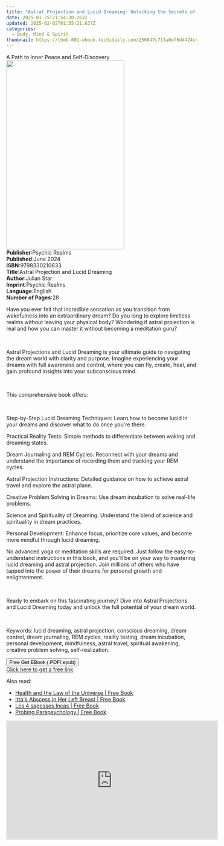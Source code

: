 ```yaml
---
title: "Astral Projection and Lucid Dreaming: Unlocking the Secrets of the Subconscious Mind | Free Book"
date: 2025-01-25T21:54:30.263Z
updated: 2025-02-02T01:55:21.637Z
categories:
  - Body, Mind & Spirit
thumbnail: https://thmb-001-ebook.techidaily.com/256847c711a0ef6d4424cc4c245167fb57fcbddce7b0507c076722b908df5f3c.jpg
---
```

<main id="book-container">
  <div class="flex flex-col">
    <div class="book-brief flex-1 py-6 px-4 sm:p-6 md:py-10 md:px-8">
      <!-- brief-->
      <div class="book-brief-main">
        A Path to Inner Peace and Self-Discovery
      </div>
    </div>
    <div
      class="book-meta-info flex-1 grid gap-4 col-start-1 col-end-3 row-start-1 sm:mb-6 sm:grid-cols-4 lg:gap-6 lg:col-start-2 lg:row-end-6 lg:row-span-6 lg:mb-0"
    >
      <div
        class="book-meta-info-left place-content-center mt-4 p-4 text-sm leading-6 col-start-2 col-span-2 dark:text-slate-400"
      >
        <img
          class="w-full h-500 object-cover rounded-lg sm:h-255 sm:col-span-2 lg:col-span-full"
          src="https://img-001-ebook.techidaily.com/bff54e09518b8623551e532c241a9a107b8a820b84492674b6105bea61ee8e84.jpg"
          alt=""
          width="312"
          height="500"
        />
      </div>
      <div
        class="book-meta-info-right mt-2 col-start-1 row-start-2 col-span-3 self-center"
      >
        <!-- meta data  -->
        <div class="flex flex-col px-4 md:px-8">
          <div class="flex-1">
            <strong>Publisher</strong>:<span class="px-2">Psychic Realms</span>
          </div>
          <div class="flex-1">
            <strong>Published</strong>:<span class="px-2">June 2024</span>
          </div>
          <div class="flex-1">
            <strong>ISBN</strong>:<span class="px-2">9798330210633</span>
          </div>
          <div class="flex-1">
            <strong>Title</strong>:<span class="px-2"
              >Astral Projection and Lucid Dreaming</span
            >
          </div>
          <div class="flex-1">
            <strong>Author</strong>:<span class="px-2">Julian Star</span>
          </div>
          <div class="flex-1">
            <strong>Imprint</strong>:<span class="px-2">Psychic Realms</span>
          </div>
          <div class="flex-1">
            <strong>Language</strong>:<span class="px-2">English</span>
          </div>
          <div class="flex-1">
            <strong>Number of Pages</strong>:<span class="px-2">28</span>
          </div>
        </div>
      </div>
    </div>
    <div class="book-description flex-1 py-6 px-4 sm:p-6 md:py-10 md:px-8">
      <div class="book-description-main">
        <div accordion-content="" id="description">
          <p>
            Have you ever felt that incredible sensation as you transition from
            wakefulness into an extraordinary dream? Do you long to explore
            limitless realms without leaving your physical body? Wondering if
            astral projection is real and how you can master it without becoming
            a meditation guru?
          </p>
          <p><br /></p>
          <p>
            Astral Projections and Lucid Dreaming is your ultimate guide to
            navigating the dream world with clarity and purpose. Imagine
            experiencing your dreams with full awareness and control, where you
            can fly, create, heal, and gain profound insights into your
            subconscious mind.
          </p>
          <p><br /></p>
          <p>This comprehensive book offers:</p>
          <p><br /></p>
          <p>
            Step-by-Step Lucid Dreaming Techniques: Learn how to become lucid in
            your dreams and discover what to do once you're there.
          </p>
          <p>
            Practical Reality Tests: Simple methods to differentiate between
            waking and dreaming states.
          </p>
          <p>
            Dream Journaling and REM Cycles: Reconnect with your dreams and
            understand the importance of recording them and tracking your REM
            cycles.
          </p>
          <p>
            Astral Projection Instructions: Detailed guidance on how to achieve
            astral travel and explore the astral plane.
          </p>
          <p>
            Creative Problem Solving in Dreams: Use dream incubation to solve
            real-life problems.
          </p>
          <p>
            Science and Spirituality of Dreaming: Understand the blend of
            science and spirituality in dream practices.
          </p>
          <p>
            Personal Development: Enhance focus, prioritize core values, and
            become more mindful through lucid dreaming.
          </p>
          <p>
            No advanced yoga or meditation skills are required. Just follow the
            easy-to-understand instructions in this book, and you'll be on your
            way to mastering lucid dreaming and astral projection. Join millions
            of others who have tapped into the power of their dreams for
            personal growth and enlightenment.
          </p>
          <p><br /></p>
          <p>
            Ready to embark on this fascinating journey? Dive into Astral
            Projections and Lucid Dreaming today and unlock the full potential
            of your dream world.
          </p>
          <p><br /></p>
          <p>
            Keywords: lucid dreaming, astral projection, conscious dreaming,
            dream control, dream journaling, REM cycles, reality testing, dream
            incubation, personal development, mindfulness, astral travel,
            spiritual awakening, creative problem solving, self-realization.
          </p>
        </div>
        <div class="accordion-fader"></div>
      </div>
    </div>
    <div class="book-excerpts flex-1 py-6 px-4 sm:p-6 md:py-10 md:px-8"></div>
    <div
      class="book-about-author flex-1 py-6 px-4 sm:p-6 md:py-10 md:px-8"
    ></div>
    <div class="book-free-get flex-1 py-6 px-4 sm:p-6 md:py-10 md:px-8">
      <button
        id="btn-free-get"
        class="bg-blue-500 hover:bg-blue-700 text-white font-bold py-2 px-4 rounded"
      >
        Free Get EBook (.PDF/.epub)
      </button>
      <div id="countdown-display" class="px-2 text-lg mt-2"></div>
      <a
        id="free-link"
        class="hidden bg-blue-500 hover:bg-blue-700 text-white font-bold py-2 px-4 rounded"
        href="https://www.ebooks.com/en-us/book/211369765/astral-projection-and-lucid-dreaming-unlocking-the-secrets-of-the-subconscious-mind/julian-star/"
        target="_blank"
        >Click here to get a free link</a
      >
    </div>
    <script>
      let countdownTime = 0;
      let countdownInterval = null;
      document
        .getElementById('btn-free-get')
        .addEventListener('click', startCountdown);
      function startCountdown() {
        countdownTime = new Date().getTime() + 60000 * 3;
        countdownInterval = setInterval(updateCountdown, 1000);
        document.getElementById('btn-free-get').disabled = true;
        document
          .getElementById('btn-free-get')
          .classList.add('bg-gray-500', 'cursor-not-allowed');
      }
      function updateCountdown() {
        let currentTime = new Date().getTime();
        let timeLeft = countdownTime - currentTime;
        let secondsLeft = Math.floor(timeLeft / 1000);
        document.getElementById('countdown-display').innerHTML =
          `Remaining time: ${secondsLeft} seconds.`;
        if (secondsLeft <= 0) {
          clearInterval(countdownInterval);
          document.getElementById('btn-free-get').classList.add('hidden');
          document.getElementById('free-link').classList.remove('hidden');
          document.getElementById('countdown-display').innerHTML = '';
        }
      }
    </script>
  </div>
</main>

<ins class="adsbygoogle"
      style="display:block"
      data-ad-client="ca-pub-7571918770474297"
      data-ad-slot="8358498916"
      data-ad-format="auto"
      data-full-width-responsive="true"></ins>
    

<span class="atpl-alsoreadstyle">Also read:</span>
<div><ul>
<li><a href="https://novels-ebooks.techidaily.com/210846732-9798888324011-health-and-the-law-of-the-universe/"><u>Health and the Law of the Universe | Free Book</u></a></li>
<li><a href="https://novels-ebooks.techidaily.com/210846740-9781639033577-ittas-abscess-in-her-left-breast/"><u>Itta's Abscess in Her Left Breast | Free Book</u></a></li>
<li><a href="https://novels-ebooks.techidaily.com/210847044-9791028528409-les-4-sagesses-incas/"><u>Les 4 sagesses Incas | Free Book</u></a></li>
<li><a href="https://novels-ebooks.techidaily.com/210847151-9781476648910-probing-parapsychology/"><u>Probing Parapsychology | Free Book</u></a></li>
</ul></div>

<!-- affiliate ads begin -->
<iframe width="560" height="315" src="https://www.youtube.com/embed/OFDHJnZLwTA?si=WThcb2h76AnZDzcQ" title="YouTube video player" frameborder="0" allow="accelerometer; autoplay; clipboard-write; encrypted-media; gyroscope; picture-in-picture; web-share" referrerpolicy="strict-origin-when-cross-origin" allowfullscreen></iframe>
<!-- affiliate ads end -->

